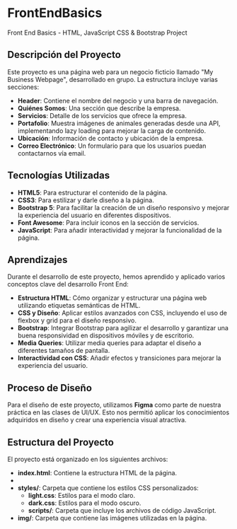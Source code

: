 # FrontEndBasics
Front End Basics - HTML, JavaScript CSS & Bootstrap Project

## Descripción del Proyecto
Este proyecto es una página web para un negocio ficticio llamado "My Business Webpage", desarrollado en grupo. La estructura incluye varias secciones:

- **Header**: Contiene el nombre del negocio y una barra de navegación.
- **Quiénes Somos**: Una sección que describe la empresa.
- **Servicios**: Detalle de los servicios que ofrece la empresa.
- **Portafolio**: Muestra imágenes de animales generadas desde una API, implementando lazy loading para mejorar la carga de contenido.
- **Ubicación**: Información de contacto y ubicación de la empresa.
- **Correo Electrónico**: Un formulario para que los usuarios puedan contactarnos vía email.

## Tecnologías Utilizadas

- **HTML5**: Para estructurar el contenido de la página.
- **CSS3**: Para estilizar y darle diseño a la página.
- **Bootstrap 5**: Para facilitar la creación de un diseño responsivo y mejorar la experiencia del usuario en diferentes dispositivos.
- **Font Awesome**: Para incluir iconos en la sección de servicios.
- **JavaScript**: Para añadir interactividad y mejorar la funcionalidad de la página.

## Aprendizajes
Durante el desarrollo de este proyecto, hemos aprendido y aplicado varios conceptos clave del desarrollo Front End:

- **Estructura HTML**: Cómo organizar y estructurar una página web utilizando etiquetas semánticas de HTML.
- **CSS y Diseño**: Aplicar estilos avanzados con CSS, incluyendo el uso de flexbox y grid para el diseño responsivo.
- **Bootstrap**: Integrar Bootstrap para agilizar el desarrollo y garantizar una buena responsividad en dispositivos móviles y de escritorio.
- **Media Queries**: Utilizar media queries para adaptar el diseño a diferentes tamaños de pantalla.
- **Interactividad con CSS**: Añadir efectos y transiciones para mejorar la experiencia del usuario.

## Proceso de Diseño
Para el diseño de este proyecto, utilizamos **Figma** como parte de nuestra práctica en las clases de UI/UX. Esto nos permitió aplicar los conocimientos adquiridos en diseño y crear una experiencia visual atractiva.

## Estructura del Proyecto
El proyecto está organizado en los siguientes archivos:

- **index.html**: Contiene la estructura HTML de la página.
-
- **styles/**: Carpeta que contiene los estilos CSS personalizados:
  - **light.css**: Estilos para el modo claro.
  - **dark.css**: Estilos para el modo oscuro.
  - **scripts/**: Carpeta que incluye los archivos de código JavaScript.
- **img/**: Carpeta que contiene las imágenes utilizadas en la página.
